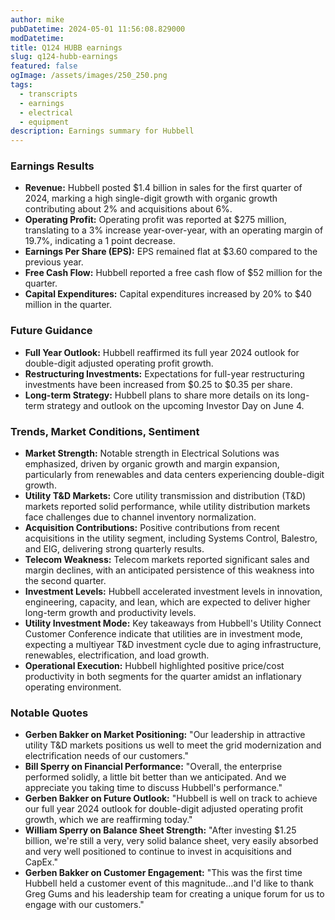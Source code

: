 ```yaml
---
author: mike
pubDatetime: 2024-05-01 11:56:08.829000
modDatetime: 
title: Q124 HUBB earnings
slug: q124-hubb-earnings
featured: false
ogImage: /assets/images/250_250.png
tags:
  - transcripts
  - earnings
  - electrical
  - equipment
description: Earnings summary for Hubbell
---
```

### Earnings Results
- **Revenue:** Hubbell posted $1.4 billion in sales for the first quarter of 2024, marking a high single-digit growth with organic growth contributing about 2% and acquisitions about 6%.
- **Operating Profit:** Operating profit was reported at $275 million, translating to a 3% increase year-over-year, with an operating margin of 19.7%, indicating a 1 point decrease.
- **Earnings Per Share (EPS):** EPS remained flat at $3.60 compared to the previous year.
- **Free Cash Flow:** Hubbell reported a free cash flow of $52 million for the quarter.
- **Capital Expenditures:** Capital expenditures increased by 20% to $40 million in the quarter.

### Future Guidance
- **Full Year Outlook:** Hubbell reaffirmed its full year 2024 outlook for double-digit adjusted operating profit growth.
- **Restructuring Investments:** Expectations for full-year restructuring investments have been increased from $0.25 to $0.35 per share.
- **Long-term Strategy:** Hubbell plans to share more details on its long-term strategy and outlook on the upcoming Investor Day on June 4.

### Trends, Market Conditions, Sentiment
- **Market Strength:** Notable strength in Electrical Solutions was emphasized, driven by organic growth and margin expansion, particularly from renewables and data centers experiencing double-digit growth.
- **Utility T&D Markets:** Core utility transmission and distribution (T&D) markets reported solid performance, while utility distribution markets face challenges due to channel inventory normalization.
- **Acquisition Contributions:** Positive contributions from recent acquisitions in the utility segment, including Systems Control, Balestro, and EIG, delivering strong quarterly results.
- **Telecom Weakness:** Telecom markets reported significant sales and margin declines, with an anticipated persistence of this weakness into the second quarter.
- **Investment Levels:** Hubbell accelerated investment levels in innovation, engineering, capacity, and lean, which are expected to deliver higher long-term growth and productivity levels.
- **Utility Investment Mode:** Key takeaways from Hubbell's Utility Connect Customer Conference indicate that utilities are in investment mode, expecting a multiyear T&D investment cycle due to aging infrastructure, renewables, electrification, and load growth.
- **Operational Execution:** Hubbell highlighted positive price/cost productivity in both segments for the quarter amidst an inflationary operating environment.

### Notable Quotes
- **Gerben Bakker on Market Positioning:** "Our leadership in attractive utility T&D markets positions us well to meet the grid modernization and electrification needs of our customers."
- **Bill Sperry on Financial Performance:** "Overall, the enterprise performed solidly, a little bit better than we anticipated. And we appreciate you taking time to discuss Hubbell's performance."
- **Gerben Bakker on Future Outlook:** "Hubbell is well on track to achieve our full year 2024 outlook for double-digit adjusted operating profit growth, which we are reaffirming today."
- **William Sperry on Balance Sheet Strength:** "After investing $1.25 billion, we're still a very, very solid balance sheet, very easily absorbed and very well positioned to continue to invest in acquisitions and CapEx."
- **Gerben Bakker on Customer Engagement:** "This was the first time Hubbell held a customer event of this magnitude...and I'd like to thank Greg Gums and his leadership team for creating a unique forum for us to engage with our customers."
